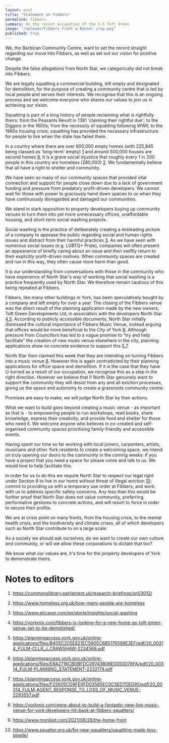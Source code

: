 ```yaml
---
layout: post
title: "Statement on Fibbers"
permalink: fibbers
summary: On the recent occupation of the 3-5 Toft Green
image: "/uploads/Fibbers front w Banner crop.png"
published: true
---
```

We, the Barbican Community Centre, want to set the record straight regarding our move into Fibbers, as well as set out our vision for positive change.

Despite the false allegations from North Star, we categorically did not break into Fibbers.

We are legally squatting a commercial building, left empty and designated for demolition, for the purpose of creating a community centre that is led by local people and serves their interests. We recognise that this is an ongoing process and we welcome everyone who shares our values to join us in achieving our vision.

Squatting is part of a long history of people reclaiming what is rightfully theirs: from the Peasants Revolt in 1381 'claiming their rightful due'; to the Diggers in the 1600s; from the necessity of squatting following WWII; to the 1960s housing crisis; squatting has provided the necessary infrastructure for people to live when the state has failed them.

In a country where there are over 600,000 empty homes (with 225,845 being classed as 'long-term' empty) [1][1] and around  500,000 houses are second homes [9][9], it is a grave social injustice that roughly every 1 in 200 people in this country are homeless (280,000) [2][2]. We fundamentally believe that all have a right to shelter and community.

We have seen so many of our community spaces that provided vital connection and support for people close down due to a lack of government funding and pressure from predatory profit-driven developers. We cannot wait for those with power to graciously hand down spaces to us when they have continuously disregarded and damaged our communities.

We stand in stark opposition to property developers buying up community venues to turn them into yet more unnecessary offices, unaffordable housing, and short-term social washing projects.

Social washing is the practice of deliberately creating a misleading picture of a company to appease the public regarding social and human rights issues and distract from their harmful practices [3][3]. As we have seen with numerous social issues (e.g. LGBTQ+ Pride), companies will often present an appearance of briefly caring about an issue and then swiftly return to their explicitly profit-driven motives. When community spaces are created and run in this way, they often cause more harm than good.

It is our understanding from conversations with those in the community who have experience of North Star's way of working that social washing is a practice frequently used by North Star. We therefore remain cautious of this being repeated at Fibbers.

Fibbers, like many other buildings in York, has been speculatively bought by a company and left empty for over a year. The closing of the Fibbers venue was the direct result of the planning application made by the new owners, Toft Green Developments Ltd, in association with the developers North Star [4][4],[5][5]. According to publicly accessible documents, North Star initially dismissed the cultural importance of Fibbers Music Venue, instead arguing that offices would be more beneficial to the City of York [6][6]. Although pressure from Councillors has led to a vague promise to "try and help facilitate" the creation of new music venue elsewhere in the city, planning applications show no concrete evidence to support this [5][5],[7][7].

North Star then claimed this week that they are intending on turning Fibbers into a music venue [8][8]. However this is again contradicted by their planning applications for office space and demolition. If it is the case that they have U-turned as a result of our occupation, we recognise this as a step in the right direction. However we believe that if North Star genuinely want to support the community they will desist from any and all eviction processes, giving us the space and autonomy to create a grassroots community centre.

Promises are easy to make; we will judge North Star by their actions.

What we want to build goes beyond creating a music venue - as important as that is - to empowering people to run workshops, read books, share knowledge, express their creativity, and provide food and shelter for those who need it. We welcome anyone who believes in co-created and self-organised community spaces prioritising family-friendly and accessible events.

Having spent our time so far working with local joiners, carpenters, artists, musicians and other York residents to create a welcoming space, we intend on truly opening our doors to the community in the coming weeks: if you have a project that you need a space for please come and talk to us. We would love to help facilitate this.

In order for us to do this we require North Star to respect our legal right under Section 6 to live in our home without threat of illegal eviction [10][10]; commit to providing us with a temporary use order at Fibbers; and work with us to address specific safety concerns. Any less than this would be further proof that North Star does not value community, preferring performative gestures to concrete actions, and will resort to force in order to secure their profits.

We are at crisis point on many fronts, from the housing crisis, to the mental health crisis, and the biodiversity and climate crises, all of which developers such as North Star contribute to on a large scale.

As a society we should ask ourselves; do we want to create our own culture and community, or will we allow these corporations to dictate that too?

We know what our values are, it's time for the property developers of York to demonstrate theirs.

[1]:https://commonslibrary.parliament.uk/research-briefings/sn03012/

[2]:https://www.homeless.org.uk/how-many-people-are-homeless

[3]:https://www.eticasgr.com/en/storie/insights/social-washing

[4]:https://yorkmix.com/fibbers-is-looking-for-a-new-home-as-toft-green-venue-set-to-be-demolished/

[5]:https://planningaccess.york.gov.uk/online-applications/files/B405C205E821EC5905C6B5176599E3EF/pdf/20_00314_FULM-CLLR_J_CRAWSHAW-2234568.pdf

[6]:https://planningaccess.york.gov.uk/online-applications/files/E8A2716CBDBFDC09743B06E0050D76FA/pdf/20_00314_FULM-PLANNING_STATEMENT-2232174.pdf

[7]:https://planningaccess.york.gov.uk/online-applications/files/F22605CD9FE0FD03585EC0C5ED7DED95/pdf/20_00314_FULM-AGENT_RESPONSE_TO_LOSS_OF_MUSIC_VENUE-2293557.pdf

[8]:https://yorkmix.com/were-about-to-build-a-fantastic-new-live-music-venue-for-york-developers-hit-back-at-fibbers-squatters/

[9]:https://www.monbiot.com/2021/06/28/the-home-front

[10]:https://www.squatter.org.uk/for-new-squatters/squatting-made-less-simple/

# Notes to editors

1. https://commonslibrary.parliament.uk/research-briefings/sn03012/

1. https://www.homeless.org.uk/how-many-people-are-homeless

1. https://www.eticasgr.com/en/storie/insights/social-washing

1. https://yorkmix.com/fibbers-is-looking-for-a-new-home-as-toft-green-venue-set-to-be-demolished/

1. https://planningaccess.york.gov.uk/online-applications/files/B405C205E821EC5905C6B5176599E3EF/pdf/20_00314_FULM-CLLR_J_CRAWSHAW-2234568.pdf

1. https://planningaccess.york.gov.uk/online-applications/files/E8A2716CBDBFDC09743B06E0050D76FA/pdf/20_00314_FULM-PLANNING_STATEMENT-2232174.pdf

1. https://planningaccess.york.gov.uk/online-applications/files/F22605CD9FE0FD03585EC0C5ED7DED95/pdf/20_00314_FULM-AGENT_RESPONSE_TO_LOSS_OF_MUSIC_VENUE-2293557.pdf

1. https://yorkmix.com/were-about-to-build-a-fantastic-new-live-music-venue-for-york-developers-hit-back-at-fibbers-squatters/

1. https://www.monbiot.com/2021/06/28/the-home-front

1. https://www.squatter.org.uk/for-new-squatters/squatting-made-less-simple/
